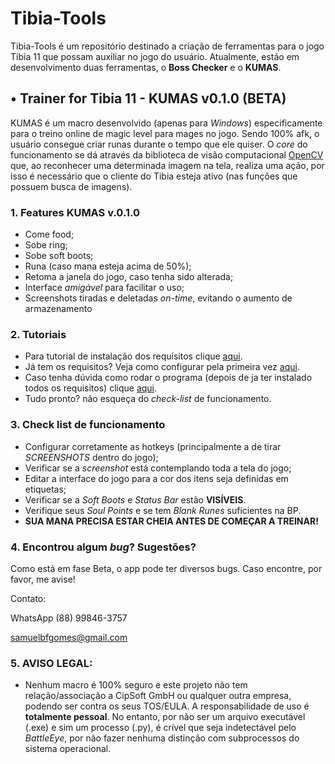 # Tibia-Tools

Tibia-Tools é um repositório destinado a criação de ferramentas para o jogo Tibia 11 que possam auxiliar no jogo do usuário.
Atualmente, estão em desenvolvimento duas ferramentas, o **Boss Checker** e o **KUMAS**.

## • Trainer for Tibia 11 - KUMAS v0.1.0 (**BETA**)

KUMAS é um macro desenvolvido (apenas para *Windows*) especificamente para o treino online de magic level para mages no jogo. Sendo 100% afk, o usuário consegue 
criar runas durante o tempo que ele quiser. O *core* do funcionamento se dá através da biblioteca de visão computacional [OpenCV](https://opencv.org/) 
que, ao reconhecer uma determinada imagem na tela, realiza uma ação, por isso é necessário que o cliente do Tibia esteja ativo (nas funções que possuem busca de imagens).


### 1.  **Features KUMAS v.0.1.0**

* Come food;
* Sobe ring;
* Sobe soft boots;
* Runa (caso mana esteja acima de 50%);
* Retoma a janela do jogo, caso tenha sido alterada;
* Interface *amigável* para facilitar o uso;
* Screenshots tiradas e deletadas *on-time*, evitando o aumento de armazenamento

### 2. **Tutoriais**

* Para tutorial de instalação dos requisitos clique [aqui](https://github.com/SamuelBFG/tibia-tools/blob/master/Trainer/tutorial/tut_0.md).
* Já tem os requisitos? Veja como configurar pela primeira vez [aqui](https://github.com/SamuelBFG/tibia-tools/blob/master/Trainer/tutorial/tut_1.md).
* Caso tenha dúvida como rodar o programa (depois de ja ter instalado todos os requisitos) clique [aqui](https://github.com/SamuelBFG/tibia-tools/blob/master/Trainer/tutorial/tut_2.md).
* Tudo pronto? não esqueça do *check-list* de funcionamento.

### 3. **Check list de funcionamento**

* Configurar corretamente as hotkeys (principalmente a de tirar *SCREENSHOTS* dentro do jogo);
* Verificar se a *screenshot* está contemplando toda a tela do jogo;
* Editar a interface do jogo para a cor dos itens seja definidas em etiquetas;
* Verificar se a *Soft Boots* e *Status Bar* estão **VISÍVEIS**.
* Verifique seus *Soul Points* e se tem *Blank Runes* suficientes na BP.
* **SUA MANA PRECISA ESTAR CHEIA ANTES DE COMEÇAR A TREINAR!**

### 4. **Encontrou algum *bug*? Sugestões?** 

Como está em fase Beta, o app pode ter diversos bugs. Caso encontre,  por favor, me avise!

Contato:

WhatsApp (88) 99846-3757

samuelbfgomes@gmail.com

### 5. AVISO LEGAL:

- Nenhum macro é 100% seguro e este projeto não tem relação/associação a CipSoft GmbH ou qualquer outra empresa, podendo ser contra os seus TOS/EULA. A responsabilidade de uso é **totalmente pessoal**. No entanto, por não ser um arquivo executável (.exe) e sim um processo (.py), é crível que seja indetectável
pelo *BattleEye*, por não fazer nenhuma distinção com subprocessos do sistema operacional.